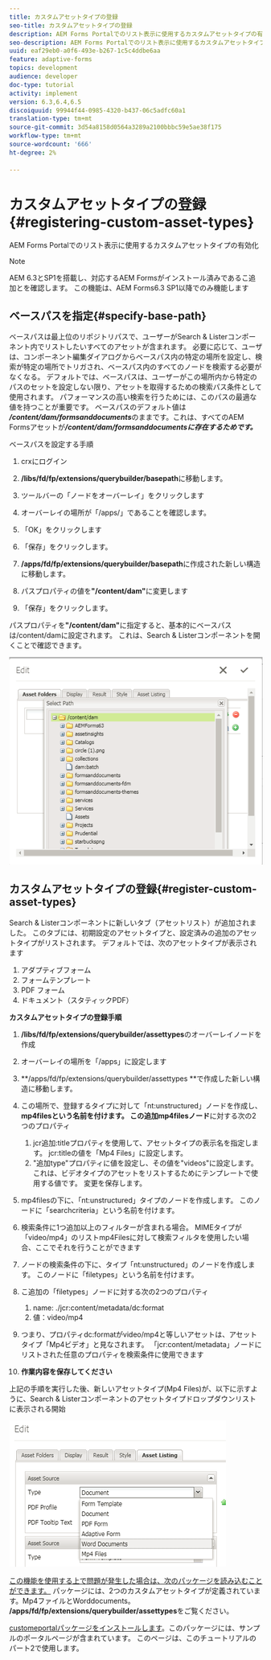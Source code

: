 ```yaml
---
title: カスタムアセットタイプの登録
seo-title: カスタムアセットタイプの登録
description: AEM Forms Portalでのリスト表示に使用するカスタムアセットタイプの有効化
seo-description: AEM Forms Portalでのリスト表示に使用するカスタムアセットタイプの有効化
uuid: eaf29eb0-a0f6-493e-b267-1c5c4ddbe6aa
feature: adaptive-forms
topics: development
audience: developer
doc-type: tutorial
activity: implement
version: 6.3,6.4,6.5
discoiquuid: 99944f44-0985-4320-b437-06c5adfc60a1
translation-type: tm+mt
source-git-commit: 3d54a8158d0564a3289a2100bbbc59e5ae38f175
workflow-type: tm+mt
source-wordcount: '666'
ht-degree: 2%

---
```



# カスタムアセットタイプの登録{#registering-custom-asset-types}

AEM Forms Portalでのリスト表示に使用するカスタムアセットタイプの有効化

>[!NOTE]
>
>AEM 6.3とSP1を搭載し、対応するAEM Formsがインストール済みであるこ追加とを確認します。 この機能は、AEM Forms6.3 SP1以降でのみ機能します

## ベースパスを指定{#specify-base-path}

ベースパスは最上位のリポジトリパスで、ユーザーがSearch &amp; Listerコンポーネント内でリストしたいすべてのアセットが含まれます。 必要に応じて、ユーザは、コンポーネント編集ダイアログからベースパス内の特定の場所を設定し、検索が特定の場所でトリガされ、ベースパス内のすべてのノードを検索する必要がなくなる。 デフォルトでは、ベースパスは、ユーザーがこの場所内から特定のパスのセットを設定しない限り、アセットを取得するための検索パス条件として使用されます。 パフォーマンスの高い検索を行うためには、このパスの最適な値を持つことが重要です。 ベースパスのデフォルト値は&#x200B;**_/content/dam/formsanddocuments_**&#x200B;のままです。これは、すべてのAEM Formsアセットが&#x200B;**_/content/dam/formsanddocumentsに存在するためです。_**

ベースパスを設定する手順

1. crxにログイン
1. **/libs/fd/fp/extensions/querybuilder/basepath**&#x200B;に移動します。

1. ツールバーの「ノードをオーバーレイ」をクリックします
1. オーバーレイの場所が「/apps/」であることを確認します。
1. 「OK」をクリックします
1. 「保存」をクリックします。
1. **/apps/fd/fp/extensions/querybuilder/basepath**&#x200B;に作成された新しい構造に移動します。

1. パスプロパティの値を&#x200B;**&quot;/content/dam&quot;**&#x200B;に変更します
1. 「保存」をクリックします。

パスプロパティを&#x200B;**&quot;/content/dam&quot;**&#x200B;に指定すると、基本的にベースパスは/content/damに設定されます。 これは、Search &amp; Listerコンポーネントを開くことで確認できます。

![basepath](assets/basepath.png)

## カスタムアセットタイプの登録{#register-custom-asset-types}

Search &amp; Listerコンポーネントに新しいタブ（アセットリスト）が追加されました。 このタブには、初期設定のアセットタイプと、設定済みの追加のアセットタイプがリストされます。 デフォルトでは、次のアセットタイプが表示されます

1. アダプティブフォーム
1. フォームテンプレート
1. PDF フォーム
1. ドキュメント（スタティックPDF）

**カスタムアセットタイプの登録手順**

1. **/libs/fd/fp/extensions/querybuilder/assettypes**&#x200B;のオーバーレイノードを作成

1. オーバーレイの場所を「/apps」に設定します
1. **/apps/fd/fp/extensions/querybuilder/assettypes **で作成した新しい構造に移動します。

1. この場所で、登録するタイプに対して「nt:unstructured」ノードを作成し、**mp4filesという名前を付けます。 この追加mp4filesノード**&#x200B;に対する次の2つのプロパティ

   1. jcr追加:titleプロパティを使用して、アセットタイプの表示名を指定します。 jcr:titleの値を「Mp4 Files」に設定します。
   1. &quot;追加type&quot;プロパティに値を設定し、その値を&quot;videos&quot;に設定します。 これは、ビデオタイプのアセットをリストするためにテンプレートで使用する値です。 変更を保存します。

1. mp4filesの下に、「nt:unstructured」タイプのノードを作成します。 このノードに「searchcriteria」という名前を付けます。
1. 検索条件に1つ追加以上のフィルターが含まれる場合。 MIMEタイプが「video/mp4」のリストmp4Filesに対して検索フィルタを使用したい場合、ここでそれを行うことができます
1. ノードの検索条件の下に、タイプ「nt:unstructured」のノードを作成します。 このノードに「filetypes」という名前を付けます。
1. こ追加の「filetypes」ノードに対する次の2つのプロパティ

   1. name: ./jcr:content/metadata/dc:format
   1. 値：video/mp4

1. つまり、プロパティdc:formatがvideo/mp4と等しいアセットは、アセットタイプ「Mp4ビデオ」と見なされます。 「jcr:content/metadata」ノードにリストされた任意のプロパティを検索条件に使用できます

1. **作業内容を保存してください**

上記の手順を実行した後、新しいアセットタイプ(Mp4 Files)が、以下に示すように、Search &amp; Listerコンポーネントのアセットタイプドロップダウンリストに表示される開始

![mp4files](assets/mp4files.png)

[この機能を使用する上で問題が発生した場合は、次のパッケージを読み込むことができます。](assets/assettypeskt1.zip) パッケージには、2つのカスタムアセットタイプが定義されています。Mp4ファイルとWorddocuments。 **/apps/fd/fp/extensions/querybuilder/assettypes**&#x200B;をご覧ください。

[customeportalパッケージをインストールします](assets/customportalpage.zip)。このパッケージには、サンプルのポータルページが含まれています。 このページは、このチュートリアルのパート2で使用します。

